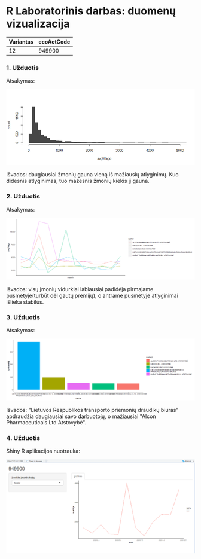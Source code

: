 # R Laboratorinis darbas: duomenų vizualizacija

| Variantas | ecoActCode |
|------------- | ------------- |
|12   | 949900 |

### 1. Užduotis

Atsakymas:

![histograma](img/1uzduotis.png)

Išvados: daugiausiai žmonių gauna vieną iš mažiausių atlyginimų. Kuo didesnis atlyginimas, tuo mažesnis žmonių kiekis jį gauna.

### 2. Užduotis

Atsakymas:

![atlyginimai](img/2uzduotis.png)

Išvados: visų įmonių vidurkiai labiausiai padidėja pirmajame pusmetyje(turbūt dėl gautų premijų), o antrame pusmetyje atlyginimai išlieka stabilūs.


### 3. Užduotis

Atsakymas:

![apdraustieji](img/3uzduotis.png)

Išvados: "Lietuvos Respublikos transporto priemonių draudikų biuras" apdraudžia daugiausiai savo darbuotojų, o mažiausiai "Alcon Pharmaceuticals Ltd Atstovybė".


### 4. Užduotis

Shiny R aplikacijos nuotrauka:

![shiny app](img/shiny.png)

